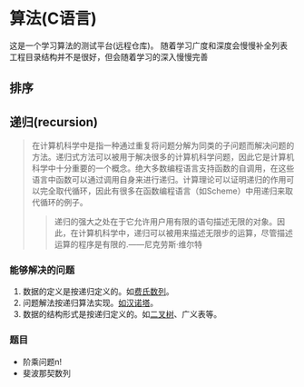 # 算法(C语言)

这是一个学习算法的测试平台(远程仓库)。
随着学习广度和深度会慢慢补全列表
工程目录结构并不是很好，但会随着学习的深入慢慢完善

## 排序

## 递归(recursion)

>在计算机科学中是指一种通过重复将问题分解为同类的子问题而解决问题的方法。递归式方法可以被用于解决很多的计算机科学问题，因此它是计算机科学中十分重要的一个概念。绝大多数编程语言支持函数的自调用，在这些语言中函数可以通过调用自身来进行递归。计算理论可以证明递归的作用可以完全取代循环，因此有很多在函数编程语言（如Scheme）中用递归来取代循环的例子。
>
>>递归的强大之处在于它允许用户用有限的语句描述无限的对象。因此，在计算机科学中，递归可以被用来描述无限步的运算，尽管描述运算的程序是有限的.——尼克劳斯·维尔特

### 能够解决的问题

1. 数据的定义是按递归定义的。如[费氏数列](https://zh.wikipedia.org/wiki/%E8%B2%BB%E6%B0%8F%E6%95%B8%E5%88%97)。
2. 问题解法按递归算法实现。[如汉诺塔](https://zh.wikipedia.org/wiki/%E6%B1%89%E8%AF%BA%E5%A1%94)。
3. 数据的结构形式是按递归定义的。如[二叉树](https://zh.wikipedia.org/wiki/%E4%BA%8C%E5%8F%89%E6%A0%91)、广义表等。

### 题目

- 阶乘问题n!
- 斐波那契数列

